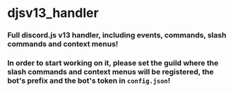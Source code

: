 # djsv13_handler

### Full discord.js v13 handler, including events, commands, slash commands and context menus! 

### In order to start working on it, please set the guild where the slash commands and context menus will be registered, the bot's prefix and the bot's token in `config.json`!

